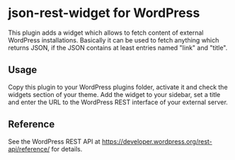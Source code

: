 # json-rest-widget for WordPress
This plugin adds a widget which allows to fetch content of external WordPress installations. Basically it can be used to fetch anything which returns JSON, if the JSON contains at least entries named "link" and "title".

## Usage
Copy this plugin to your WordPress plugins folder, activate it and check the widgets section of your theme.
Add the widget to your sidebar, set a title and enter the URL to the WordPress REST interface of your external server.

## Reference
See the WordPress REST API at https://developer.wordpress.org/rest-api/reference/ for details.